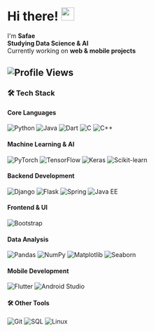 # Hi there! <img src="https://media.giphy.com/media/hvRJCLFzcasrR4ia7z/giphy.gif" width="30px">

I'm **Safae**  
**Studying Data Science & AI**  
Currently working on **web & mobile projects**  

![Profile Views](https://komarev.com/ghpvc/?username=Safae6&color=blue)
---

### 🛠️ **Tech Stack**  

#### **Core Languages**
<img src="https://img.shields.io/badge/Python-3776AB?style=for-the-badge&logo=python&logoColor=white" alt="Python"> <img src="https://img.shields.io/badge/Java-007396?style=for-the-badge&logo=java&logoColor=white" alt="Java"> <img src="https://img.shields.io/badge/Dart-0175C2?style=for-the-badge&logo=dart&logoColor=white" alt="Dart"> <img src="https://img.shields.io/badge/C-00599C?style=for-the-badge&logo=c&logoColor=white" alt="C"> <img src="https://img.shields.io/badge/C%2B%2B-00599C?style=for-the-badge&logo=c%2B%2B&logoColor=white" alt="C++">

#### **Machine Learning & AI**
<img src="https://img.shields.io/badge/PyTorch-EE4C2C?style=for-the-badge&logo=pytorch&logoColor=white" alt="PyTorch"> <img src="https://img.shields.io/badge/TensorFlow-FF6F00?style=for-the-badge&logo=tensorflow&logoColor=white" alt="TensorFlow"> <img src="https://img.shields.io/badge/Keras-D00000?style=for-the-badge&logo=keras&logoColor=white" alt="Keras"> <img src="https://img.shields.io/badge/scikit--learn-F7931E?style=for-the-badge&logo=scikit-learn&logoColor=white" alt="Scikit-learn">

#### **Backend Development**
<img src="https://img.shields.io/badge/Django-092E20?style=for-the-badge&logo=django&logoColor=white" alt="Django"> <img src="https://img.shields.io/badge/Flask-000000?style=for-the-badge&logo=flask&logoColor=white" alt="Flask"> <img src="https://img.shields.io/badge/Spring-6DB33F?style=for-the-badge&logo=spring&logoColor=white" alt="Spring"> <img src="https://img.shields.io/badge/JEE-007396?style=for-the-badge&logo=java&logoColor=white" alt="Java EE">

#### **Frontend & UI**
<img src="https://img.shields.io/badge/Bootstrap-7952B3?style=for-the-badge&logo=bootstrap&logoColor=white" alt="Bootstrap">

#### **Data Analysis**
<img src="https://img.shields.io/badge/Pandas-150458?style=for-the-badge&logo=pandas&logoColor=white" alt="Pandas"> <img src="https://img.shields.io/badge/NumPy-013243?style=for-the-badge&logo=numpy&logoColor=white" alt="NumPy"> <img src="https://img.shields.io/badge/Matplotlib-11557C?style=for-the-badge&logo=python&logoColor=white" alt="Matplotlib"> <img src="https://img.shields.io/badge/Seaborn-2596BE?style=for-the-badge&logo=python&logoColor=white" alt="Seaborn">

#### **Mobile Development**
<img src="https://img.shields.io/badge/Flutter-02569B?style=for-the-badge&logo=flutter&logoColor=white" alt="Flutter"> <img src="https://img.shields.io/badge/Android_Studio-3DDC84?style=for-the-badge&logo=android-studio&logoColor=white" alt="Android Studio">

#### **🛠️ Other Tools**
<img src="https://img.shields.io/badge/Git-F05032?style=for-the-badge&logo=git&logoColor=white" alt="Git"> <img src="https://img.shields.io/badge/SQL-4479A1?style=for-the-badge&logo=mysql&logoColor=white" alt="SQL"> <img src="https://img.shields.io/badge/Linux-FCC624?style=for-the-badge&logo=linux&logoColor=black" alt="Linux">
